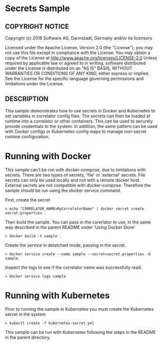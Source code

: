 # Secrets Sample

## COPYRIGHT NOTICE

Copyright (c) 2018 Software AG, Darmstadt, Germany and/or its licensors

Licensed under the Apache License, Version 2.0 (the "License"); you may not use this 
file except in compliance with the License. You may obtain a copy of the License at
http://www.apache.org/licenses/LICENSE-2.0
Unless required by applicable law or agreed to in writing, software distributed under the
License is distributed on an "AS IS" BASIS, WITHOUT WARRANTIES OR CONDITIONS OF ANY KIND, 
either express or implied. 
See the License for the specific language governing permissions and limitations under the License.


## DESCRIPTION

This sample demonstrates how to use secrets in Docker and Kubernetes to set variables in correlator
config files. The secrets can then be loaded at runtime into a correlator or other containers. This can be
used to securely provide credentials to the system. In addition, the same pattern can be used with Docker
configs or Kubernetes config maps to manage non-secret runtime configuration.

Running with Docker
==============

This sample can't be run with docker-compose, due to limitations with secrets. There are two types of secrets,
'file' or 'external' secrets. File secrets can only be used locally and not with a remote docker host. External
secrets are not compatible with docker-compose. Therefore the sample should be run using the docker service
command.

First, create the secret

    > echo "CORRELATOR_NAME=MyCorrelatorName" | docker secret create secret.properties -

Then build the sample. You can pass in the corerlator to use, in the same way described in
the parent README under 'Using Docker Store'

    > docker build -t sample .

Create the service in detatched mode, passing in the secret.

    > docker service create --name sample --secret=secret.properties -d sample

Inspect the logs to see if the correlator name was successfully read.

    > docker service logs sample


Running with Kubernetes
==============

Prior to running the sample in Kubernetes you must create the Kubernetes secret
in the system. 

    > kubectl create -f kubernetes-secret.yml

This sample can be run with Kubernetes following the steps in the README in the
parent directory. 
